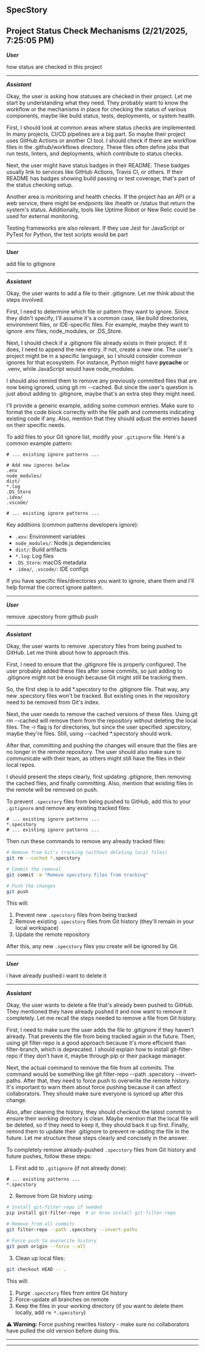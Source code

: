 ## SpecStory

## Project Status Check Mechanisms (2/21/2025, 7:25:05 PM)

_**User**_

how status are checked in  this project

---

_**Assistant**_

<think>
Okay, the user is asking how statuses are checked in their project. Let me start by understanding what they need. They probably want to know the workflow or the mechanisms in place for checking the status of various components, maybe like build status, tests, deployments, or system health.

First, I should look at common areas where status checks are implemented. In many projects, CI/CD pipelines are a big part. So maybe their project uses GitHub Actions or another CI tool. I should check if there are workflow files in the .github/workflows directory. These files often define jobs that run tests, linters, and deployments, which contribute to status checks.

Next, the user might have status badges in their README. These badges usually link to services like GitHub Actions, Travis CI, or others. If their README has badges showing build passing or test coverage, that's part of the status checking setup.

Another area is monitoring and health checks. If the project has an API or a web service, there might be endpoints like /health or /status that return the system's status. Additionally, tools like Uptime Robot or New Relic could be used for external monitoring.

Testing frameworks are also relevant. If they use Jest for JavaScript or PyTest for Python, the test scripts would be part

---

_**User**_

add file to gitignore

---

_**Assistant**_

<think>

Okay, the user wants to add a file to their .gitignore. Let me think about the steps involved.

First, I need to determine which file or pattern they want to ignore. Since they didn't specify, I'll assume it's a common case, like build directories, environment files, or IDE-specific files. For example, maybe they want to ignore .env files, node_modules, or .DS_Store.

Next, I should check if a .gitignore file already exists in their project. If it does, I need to append the new entry. If not, create a new one. The user's project might be in a specific language, so I should consider common ignores for that ecosystem. For instance, Python might have __pycache__ or .venv, while JavaScript would have node_modules.

I should also remind them to remove any previously committed files that are now being ignored, using git rm --cached. But since the user's question is just about adding to .gitignore, maybe that's an extra step they might need.

I'll provide a generic example, adding some common entries. Make sure to format the code block correctly with the file path and comments indicating existing code if any. Also, mention that they should adjust the entries based on their specific needs.
</think>

To add files to your Git ignore list, modify your `.gitignore` file. Here's a common example pattern:

```text:./.gitignore
# ... existing ignore patterns ...

# Add new ignores below
.env
node_modules/
dist/
*.log
.DS_Store
.idea/
.vscode/

# ... existing ignore patterns ...
```

Key additions (common patterns developers ignore):
- `.env`: Environment variables
- `node_modules/`: Node.js dependencies
- `dist/`: Build artifacts
- `*.log`: Log files
- `.DS_Store`: macOS metadata
- `.idea/`, `.vscode/`: IDE configs

If you have specific files/directories you want to ignore, share them and I'll help format the correct ignore pattern.

---

_**User**_

remove .specstory from github push

---

_**Assistant**_

<think>
Okay, the user wants to remove .specstory files from being pushed to GitHub. Let me think about how to approach this.

First, I need to ensure that the .gitignore file is properly configured. The user probably added these files after some commits, so just adding to .gitignore might not be enough because Git might still be tracking them. 

So, the first step is to add *.specstory to the .gitignore file. That way, any new .specstory files won't be tracked. But existing ones in the repository need to be removed from Git's index. 

Next, the user needs to remove the cached versions of these files. Using git rm --cached will remove them from the repository without deleting the local files. The -r flag is for directories, but since the user specified .specstory, maybe they're files. Still, using --cached *.specstory should work.

After that, committing and pushing the changes will ensure that the files are no longer in the remote repository. The user should also make sure to communicate with their team, as others might still have the files in their local repos.

I should present the steps clearly, first updating .gitignore, then removing the cached files, and finally committing. Also, mention that existing files in the remote will be removed on push.
</think>

To prevent `.specstory` files from being pushed to GitHub, add this to your `.gitignore` and remove any existing tracked files:

```text:./.gitignore
# ... existing ignore patterns ...
*.specstory
# ... existing ignore patterns ...
```

Then run these commands to remove any already tracked files:
```bash
# Remove from Git's tracking (without deleting local files)
git rm --cached *.specstory

# Commit the removal
git commit -m "Remove specstory files from tracking"

# Push the changes
git push
```

This will:
1. Prevent new `.specstory` files from being tracked
2. Remove existing `.specstory` files from Git history (they'll remain in your local workspace)
3. Update the remote repository

After this, any new `.specstory` files you create will be ignored by Git.

---

_**User**_

i have already pushed i want to delete it

---

_**Assistant**_

<think>
Okay, the user wants to delete a file that's already been pushed to GitHub. They mentioned they have already pushed it and now want to remove it completely. Let me recall the steps needed to remove a file from Git history.

First, I need to make sure the user adds the file to .gitignore if they haven't already. That prevents the file from being tracked again in the future. Then, using git filter-repo is a good approach because it's more efficient than filter-branch, which is deprecated. I should explain how to install git-filter-repo if they don't have it, maybe through pip or their package manager.

Next, the actual command to remove the file from all commits. The command would be something like git filter-repo --path .specstory --invert-paths. After that, they need to force push to overwrite the remote history. It's important to warn them about force pushing because it can affect collaborators. They should make sure everyone is synced up after this change.

Also, after cleaning the history, they should checkout the latest commit to ensure their working directory is clean. Maybe mention that the local file will be deleted, so if they need to keep it, they should back it up first. Finally, remind them to update their .gitignore to prevent re-adding the file in the future. Let me structure these steps clearly and concisely in the answer.
</think>

To completely remove already-pushed `.specstory` files from Git history and future pushes, follow these steps:

1. First add to `.gitignore` (if not already done):
```text:./.gitignore
# ... existing patterns ...
*.specstory
```

2. Remove from Git history using:
```bash
# Install git-filter-repo if needed
pip install git-filter-repo  # or brew install git-filter-repo

# Remove from all commits
git filter-repo --path .specstory --invert-paths

# Force push to overwrite history
git push origin --force --all
```

3. Clean up local files:
```bash
git checkout HEAD -- .
```

This will:
1. Purge `.specstory` files from entire Git history
2. Force-update all branches on remote
3. Keep the files in your working directory (if you want to delete them locally, add `rm *.specstory`)

⚠️ **Warning:** Force pushing rewrites history - make sure no collaborators have pulled the old version before doing this.

---



---

